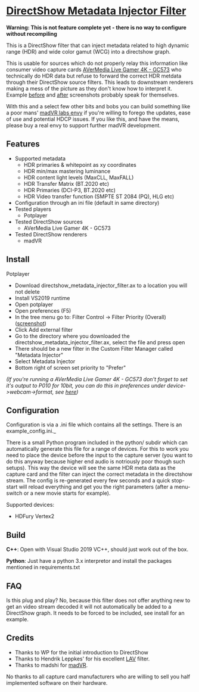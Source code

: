 # [DirectShow Metadata Injector Filter](https://github.com/defl/directshow_metadata_injector_filter)

**Warning: This is not feature complete yet - there is no way to configure without recompiling**

This is a DirectShow filter that can inject metadata related to high dynamic range (HDR) and wide color gamut (WCG) 
into a directshow graph.

This is usable for sources which do not properly relay this information like consumer video capture cards 
[AVerMedia Live Gamer 4K - GC573](https://www.avermedia.com/us/product-detail/GC573) who technically do HDR 
data but refuse to forward the correct HDR metdata through their DirectShow source filters. 
This leads to downstream renderers making a mess of the picture as they don't know how to interpret it.
Example [before](images/without.png) and [after](images/with.png) screenshots probably speak for themselves.

With this and a select few other bits and bobs you can build something like a poor mans' [madVR labs envy](https://madvrenvy.com/) if you're willing to forego the updates, ease of use and potential HDCP issues. If you like this, and have the means, please buy a real envy to support further madVR development.

## Features

* Supported metadata
    * HDR primaries & whitepoint as xy coordinates
	* HDR min/max mastering luminance
	* HDR content light levels (MaxCLL, MaxFALL)
	* HDR Transfer Matrix (BT.2020 etc)
	* HDR Primaries (DCI-P3, BT.2020 etc)
	* HDR Video transfer function (SMPTE ST 2084 (PQ), HLG etc)
* Configuration through an ini file (default in same directory)
* Tested players
    * Potplayer
* Tested DirectShow sources
	* AVerMedia Live Gamer 4K - GC573
* Tested DirectShow renderers
    * madVR

## Install

Potplayer

* Download directshow_metadata_injector_filter.ax to a location you will not delete
* Install VS2019 runtime
* Open potplayer
* Open preferences (F5)
* In the tree menu go to: Filter Control -> Filter Priority (Overall) ([screenshot](images/potplayer_settings.png))
* Click Add external filter
* Go to the directory where you downloaded the directshow_metadata_injector_filter.ax, select the file and press open
* There should be a new filter in the Custom Filter Manager called "Metadata Injector"
* Select Metadata Injector
* Bottom right of screen set priority to "Prefer"

*(If you're running a AVerMedia Live Gamer 4K - GC573 don't forget to set it's output to P010 for 10bit, you can do this in preferences under device->webcam->format, see [here](images/potplayer_avermedia_settings.png))*

## Configuration

Configuration is via a .ini file which contains all the settings. There is an example_config.ini._

There is a small Python program included in the python/ subdir which can automatically generate this file for a range of devices. For this to work you need
to place the device before the input to the capture server (you want to do this anyway because higher end audio is notriously poor though such setups). This 
way the device will see the same HDR meta data as the capture card and the filter can inject the correct metadata in the directshow stream. The config is 
re-generated every few seconds and a quick stop-start will reload everything and get you the right parameters (after a menu-switch or a new movie starts for 
example).

Supported devices:

 * HDFury Vertex2


## Build

**C++**: Open with Visual Studio 2019 VC++, should just work out of the box.

**Python**: Just have a python 3.x interpretor and install the packages mentioned in requirements.txt

## FAQ

Is this plug and play? No, because this filter does not offer anything new to get an video stream decoded it will not automatically be added to a DirectShow graph. It needs to be forced to be included, see install for an example.

## Credits

 * Thanks to WP for the initial introduction to DirectShow 
 * Thanks to Hendrik Leppkes' for his excellent [LAV](https://github.com/Nevcairiel/LAVFilters/releases) filter.
 * Thanks to madshi for [madVR](http://madvr.com/).

No thanks to all capture card manufacturers who are willing to sell you half implemented software on their hardware.
